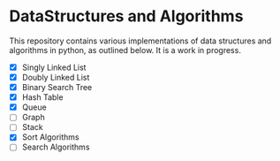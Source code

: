 # DataStructures and Algorithms


This repository contains various implementations of data structures and algorithms in python, as outlined below. It is a work in progress.<br>

- [x] Singly Linked List
- [x] Doubly Linked List
- [x] Binary Search Tree
- [x] Hash Table
- [x] Queue
- [ ] Graph
- [ ] Stack
- [x] Sort Algorithms
- [ ] Search Algorithms
